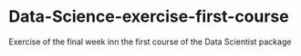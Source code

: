 # Data-Science-exercise-first-course
Exercise of the final week inn the first course of the Data Scientist package
